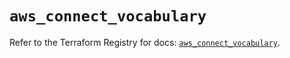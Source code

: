 # `aws_connect_vocabulary`

Refer to the Terraform Registry for docs: [`aws_connect_vocabulary`](https://registry.terraform.io/providers/hashicorp/aws/5.64.0/docs/resources/connect_vocabulary).
